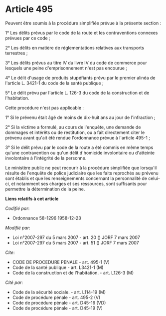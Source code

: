 # Article 495

Peuvent être soumis à la procédure simplifiée prévue à la présente section :

1° Les délits prévus par le code de la route et les contraventions connexes prévues par ce code ;

2° Les délits en matière de réglementations relatives aux transports terrestres ;

3° Les délits prévus au titre IV du livre IV du code de commerce pour lesquels une peine d'emprisonnement n'est pas
encourue ;

4° Le délit d'usage de produits stupéfiants prévu par le premier alinéa de l'article L. 3421-1 du code de la santé publique ;

5° Le délit prévu par l'article L. 126-3 du code de la construction et de l'habitation.

Cette procédure n'est pas applicable :

1° Si le prévenu était âgé de moins de dix-huit ans au jour de l'infraction ;

2° Si la victime a formulé, au cours de l'enquête, une demande de dommages et intérêts ou de restitution, ou a fait
directement citer le prévenu avant qu'ait été rendue l'ordonnance prévue à l'article 495-1 ;

3° Si le délit prévu par le code de la route a été commis en même temps qu'une contravention ou qu'un délit d'homicide
involontaire ou d'atteinte involontaire à l'intégrité de la personne.

Le ministère public ne peut recourir à la procédure simplifiée que lorsqu'il résulte de l'enquête de police judiciaire que
les faits reprochés au prévenu sont établis et que les renseignements concernant la personnalité de celui-ci, et notamment
ses charges et ses ressources, sont suffisants pour permettre la détermination de la peine.

**Liens relatifs à cet article**

_Codifié par_:

  - Ordonnance 58-1296 1958-12-23

_Modifié par_:

  - Loi n°2007-297 du 5 mars 2007 - art. 20 () JORF 7 mars 2007
  - Loi n°2007-297 du 5 mars 2007 - art. 51 () JORF 7 mars 2007

_Cite_:

  - CODE DE PROCEDURE PENALE - art. 495-1 (V)
  - Code de la santé publique - art. L3421-1 (M)
  - Code de la construction et de l'habitation. - art. L126-3 (M)

_Cité par_:

  - Code de la sécurité sociale. - art. L114-19 (M)
  - Code de procédure pénale - art. 495-2 (V)
  - Code de procédure pénale - art. D45-16 (VD)
  - Code de procédure pénale - art. D45-19 (V)
